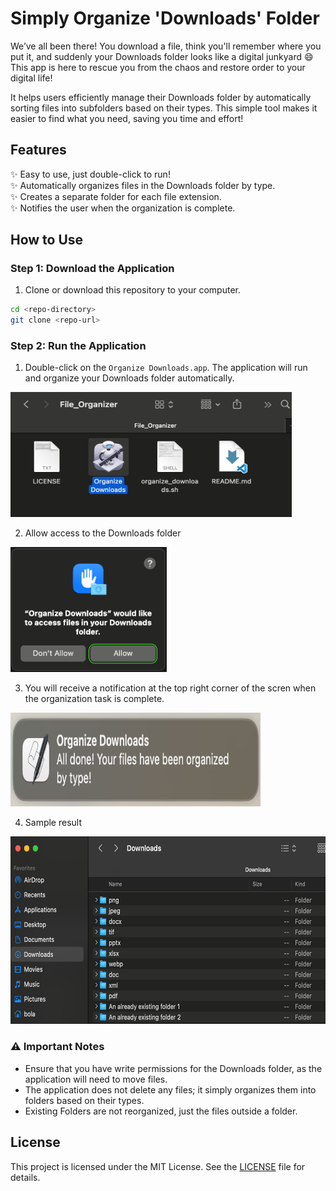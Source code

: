 # Simply Organize 'Downloads' Folder

We’ve all been there! You download a file, think you'll remember where you put it, and suddenly your Downloads folder looks like a digital junkyard 😄 This app is here to rescue you from the chaos and restore order to your digital life!

It helps users efficiently manage their Downloads folder by automatically sorting files into subfolders based on their types. This simple tool makes it easier to find what you need, saving you time and effort!


## Features
✨ Easy to use, just double-click to run!<br> 
✨ Automatically organizes files in the Downloads folder by type.<br>
✨ Creates a separate folder for each file extension.<br>
✨ Notifies the user when the organization is complete.<br>



## How to Use

### Step 1: Download the Application
1. Clone or download this repository to your computer.
```bash
cd <repo-directory>
git clone <repo-url>
```
### Step 2: Run the Application
1. Double-click on the `Organize Downloads.app`. The application will run and organize your Downloads folder automatically.
<img src="double_click_app.png" alt="Double Click" height="200" width="450" />

2. Allow access to the Downloads folder
<img src="allow_access_sample.png" alt="allow access message" height="200" width="250" />

3. You will receive a notification at the top right corner of the scren when the organization task is complete.
<img src="notification_message_sample.png" alt="result message" height="150" width="400" />

4. Sample result
<img src="organized_results_sample.png" alt="Double Click" height="300" width="550" />

### ⚠️ Important Notes 
- Ensure that you have write permissions for the Downloads folder, as the application will need to move files.
- The application does not delete any files; it simply organizes them into folders based on their types.
- Existing Folders are not reorganized, just the files outside a folder.

## License
This project is licensed under the MIT License. See the [LICENSE](LICENSE) file for details.
